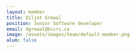 ```yaml
---
layout: member
title: Diljot Grewal
position: Junior Software developer
email: dgrewal@bccrc.ca
image: /assets/images/team/default-member.png
alum: false
---
```

